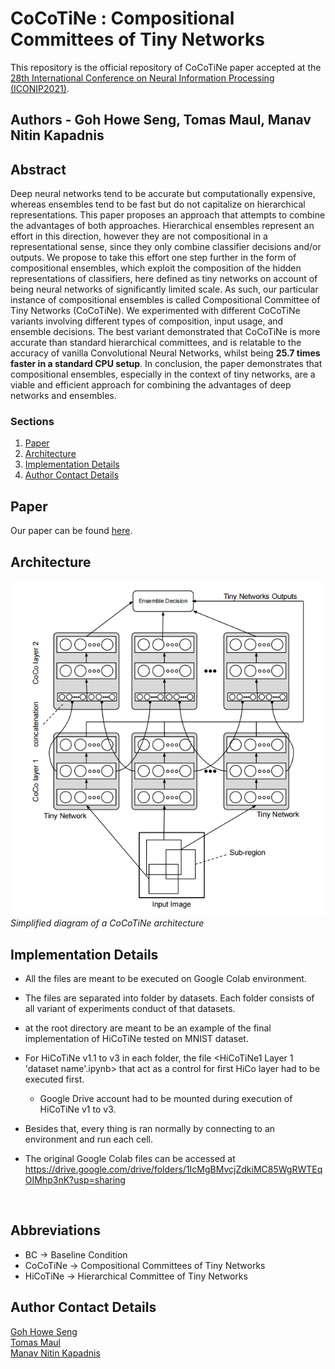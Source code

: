 # CoCoTiNe : Compositional Committees of Tiny Networks

This repository is the official repository of CoCoTiNe paper accepted at the [28th International Conference on Neural Information Processing (ICONIP2021)](https://iconip2021.apnns.org/).

## Authors - Goh Howe Seng, Tomas Maul, Manav Nitin Kapadnis

## Abstract 

Deep neural networks tend to be accurate but computationally expensive, whereas ensembles tend to be fast but do not capitalize on hierarchical representations. This paper proposes an approach that attempts to combine the advantages of both approaches. Hierarchical ensembles represent an effort in this direction, however they are not compositional in a representational sense, since they only combine classifier decisions and/or outputs. We propose to take this effort one step further in the form of compositional ensembles, which exploit the composition of the hidden representations of classifiers, here defined as tiny networks on account of being neural networks of significantly limited scale. As such, our particular instance of compositional ensembles is called Compositional Committee of Tiny Networks (CoCoTiNe). We experimented with different CoCoTiNe variants involving different types of composition, input usage, and ensemble decisions. The best variant demonstrated that CoCoTiNe is more accurate than standard hierarchical committees, and is relatable to the accuracy of vanilla Convolutional Neural Networks, whilst being **25.7 times faster in a standard CPU setup**. In conclusion,
the paper demonstrates that compositional ensembles, especially in the context of tiny networks, are a viable and efficient approach for combining the advantages of deep networks and ensembles.

### Sections
1. [Paper](#system-description-paper)
2. [Architecture](#architecture)
3. [Implementation Details](#implementation-details)
4. [Author Contact Details](#authors-info)
<!--4. [Citing](#Cite-details)-->

## Paper
Our paper can be found [here](https://github.com/manavkapadnis/CoCoTiNe/blob/main/CoCoTiNe_paper.pdf).  

## Architecture

![Simplified diagram of a CoCoTiNe architecture](https://github.com/manavkapadnis/CoCoTine/blob/main/architecture.PNG)
<br>
*Simplified diagram of a CoCoTiNe architecture*

## Implementation Details  

- All the files are meant to be executed on Google Colab environment.
 
- The files are separated into folder by datasets. Each folder consists of all variant of experiments conduct of that datasets.

- <Final HiCoTiNe MNIST.ipynb> at the root directory are meant to be an example of the final implementation of HiCoTiNe tested on MNIST dataset.

- For HiCoTiNe v1.1 to v3 in each folder, the file <HiCoTiNe1 Layer 1 'dataset name'.ipynb> that act as a control for first HiCo layer had to be executed first.
	- Google Drive account had to be mounted during execution of HiCoTiNe v1 to v3.

- Besides that, every thing is ran normally by connecting to an environment and run each cell.

- The original Google Colab files can be accessed at https://drive.google.com/drive/folders/1IcMgBMvcjZdkiMC85WgRWTEqOIMhp3nK?usp=sharing
<br>	
	
## Abbreviations
	
- BC -> Baseline Condition 
- CoCoTiNe ->  Compositional Committees of Tiny Networks
- HiCoTiNe -> Hierarchical Committee of Tiny Networks
	
<!--## Citing (tbd)-->
	
## Author Contact Details

[Goh Howe Seng](mailto:howeseng@gmail.com) <br>
[Tomas Maul](mailto:Tomas.Maul@nottingham.edu.my) <br>
[Manav Nitin Kapadnis](mailto:iammanavk@gmail.com) <br>

